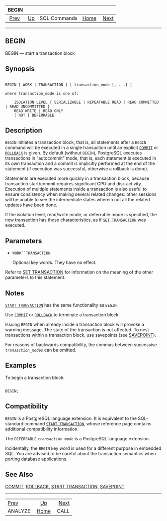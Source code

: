 

|                BEGIN                |                                        |              |                                                       |                               |
| :---------------------------------: | :------------------------------------- | :----------: | ----------------------------------------------------: | ----------------------------: |
| [Prev](sql-analyze.html "ANALYZE")  | [Up](sql-commands.html "SQL Commands") | SQL Commands | [Home](index.html "PostgreSQL 17devel Documentation") |  [Next](sql-call.html "CALL") |

***

## BEGIN

BEGIN — start a transaction block

## Synopsis

```

BEGIN [ WORK | TRANSACTION ] [ transaction_mode [, ...] ]

where transaction_mode is one of:

    ISOLATION LEVEL { SERIALIZABLE | REPEATABLE READ | READ COMMITTED | READ UNCOMMITTED }
    READ WRITE | READ ONLY
    [ NOT ] DEFERRABLE
```

## Description

`BEGIN` initiates a transaction block, that is, all statements after a `BEGIN` command will be executed in a single transaction until an explicit [`COMMIT`](sql-commit.html "COMMIT") or [`ROLLBACK`](sql-rollback.html "ROLLBACK") is given. By default (without `BEGIN`), PostgreSQL executes transactions in “autocommit” mode, that is, each statement is executed in its own transaction and a commit is implicitly performed at the end of the statement (if execution was successful, otherwise a rollback is done).

Statements are executed more quickly in a transaction block, because transaction start/commit requires significant CPU and disk activity. Execution of multiple statements inside a transaction is also useful to ensure consistency when making several related changes: other sessions will be unable to see the intermediate states wherein not all the related updates have been done.

If the isolation level, read/write mode, or deferrable mode is specified, the new transaction has those characteristics, as if [`SET TRANSACTION`](sql-set-transaction.html "SET TRANSACTION") was executed.

## Parameters

* `WORK``TRANSACTION`

    Optional key words. They have no effect.

Refer to [SET TRANSACTION](sql-set-transaction.html "SET TRANSACTION") for information on the meaning of the other parameters to this statement.

## Notes

[`START TRANSACTION`](sql-start-transaction.html "START TRANSACTION") has the same functionality as `BEGIN`.

Use [`COMMIT`](sql-commit.html "COMMIT") or [`ROLLBACK`](sql-rollback.html "ROLLBACK") to terminate a transaction block.

Issuing `BEGIN` when already inside a transaction block will provoke a warning message. The state of the transaction is not affected. To nest transactions within a transaction block, use savepoints (see [SAVEPOINT](sql-savepoint.html "SAVEPOINT")).

For reasons of backwards compatibility, the commas between successive *`transaction_modes`* can be omitted.

## Examples

To begin a transaction block:

```

BEGIN;
```

## Compatibility

`BEGIN` is a PostgreSQL language extension. It is equivalent to the SQL-standard command [`START TRANSACTION`](sql-start-transaction.html "START TRANSACTION"), whose reference page contains additional compatibility information.

The `DEFERRABLE` *`transaction_mode`* is a PostgreSQL language extension.

Incidentally, the `BEGIN` key word is used for a different purpose in embedded SQL. You are advised to be careful about the transaction semantics when porting database applications.

## See Also

[COMMIT](sql-commit.html "COMMIT"), [ROLLBACK](sql-rollback.html "ROLLBACK"), [START TRANSACTION](sql-start-transaction.html "START TRANSACTION"), [SAVEPOINT](sql-savepoint.html "SAVEPOINT")

***

|                                     |                                                       |                               |
| :---------------------------------- | :---------------------------------------------------: | ----------------------------: |
| [Prev](sql-analyze.html "ANALYZE")  |         [Up](sql-commands.html "SQL Commands")        |  [Next](sql-call.html "CALL") |
| ANALYZE                             | [Home](index.html "PostgreSQL 17devel Documentation") |                          CALL |
